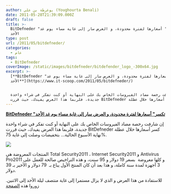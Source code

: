 ```yaml
---
author: يوغرطة بن علي (Youghourta Benali)
date: 2011-05-28T21:39:09.000Z
draft: false
title: >-
  BitDefneder "تكسر" أسعارها لفترة محدودة، و العرض سار إلى غاية مساء يوم غد
  الأحد
type: post
url: /2011/05/bitdefneder/
categories:
  - عام
tags:
  - BitDefneder
coverImage: /static/images/bitdefneder/bitdefender_logo_-300x64.jpg
excerpt: >-
  [**BitDefneder "تكسر" أسعارها لفترة محدودة، و العرض سار إلى غاية مساء يوم غد
  الأحد**](https://www.it-scoop.com/2011/05/bitdefneder/)


  إن شارفت رخصة مضاد الفيروسات الخاص بك على النهاية أو كنت تفكر في شراء واحدة
  جديدة، فلربما هذا العرض يفيدك، حيث قررت BitDefneder كسر أسعارها خلال عطلة
---
```

[**BitDefneder "تكسر" أسعارها لفترة محدودة، و العرض سار إلى غاية مساء يوم غد الأحد**](https://www.it-scoop.com/2011/05/bitdefneder/)

إن شارفت رخصة مضاد الفيروسات الخاص بك على النهاية أو كنت تفكر في شراء واحدة جديدة، فلربما هذا العرض يفيدك، حيث قررت BitDefneder كسر أسعارها خلال عطلة نهاية الأسبوع الحالية... بتخفيضات وصلت إلى غاية 75%.

![](/static/images/bitdefneder/bitdefender_logo\_-300x64.jpg)

المنتجات المعروضة هي Total Security2011 ، Internet Security2011 و Antivirus Pro2011 و كلها معروضة  بسعر 19 دولار و 95 سنت، و هذه التراخيص صالحة للعمل على 3 أجهزة لمدة سنة كاملة، و هذا بعد أن كان المنتج الأول يباع بـ  79 دولار و الأخير بـ 39 دولار.

للاستفادة من هذا العرض و الذي لا يزال مستمرا إلى غاية منتصف ليلة الأحد إلى الاثنين. زوروا هذه [الصفحة](http://www.bitdefender.com/2011/en/v11-offer/tw.html)
